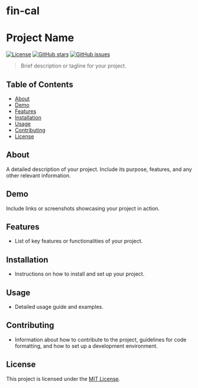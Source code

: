 # fin-cal
# Project Name

[![License](https://img.shields.io/badge/license-MIT-blue.svg)](LICENSE)
[![GitHub stars](https://img.shields.io/github/stars/yourusername/yourproject.svg?style=social)](https://github.com/yourusername/yourproject/stargazers)
[![GitHub issues](https://img.shields.io/github/issues/yourusername/yourproject.svg)](https://github.com/yourusername/yourproject/issues)

> Brief description or tagline for your project.

## Table of Contents

- [About](#about)
- [Demo](#demo)
- [Features](#features)
- [Installation](#installation)
- [Usage](#usage)
- [Contributing](#contributing)
- [License](#license)

## About

A detailed description of your project. Include its purpose, features, and any other relevant information.

## Demo

Include links or screenshots showcasing your project in action.

## Features

- List of key features or functionalities of your project.

## Installation

- Instructions on how to install and set up your project.

## Usage

- Detailed usage guide and examples.

## Contributing

- Information about how to contribute to the project, guidelines for code formatting, and how to set up a development environment.

## License

This project is licensed under the [MIT License](LICENSE).

